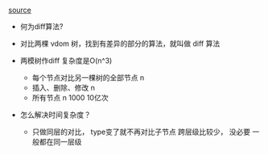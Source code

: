 [source](https://juejin.cn/post/7114177684434845727?searchId=20240320080948566FFF4D17AE8903CDBB)

- 何为diff算法?
- 对比两棵 vdom 树，找到有差异的部分的算法，就叫做 diff 算法
- 两模树作diff 复杂度是O(n^3)
    - 每个节点对比另一棵树的全部节点 n
    - 插入、删除、修改 n
    - 所有节点   n
    1000   10亿次

- 怎么解决时间复杂度？
    - 只做同层的对比， type变了就不再对比子节点
    跨层级比较少， 没必要  一般都在同一层级
    




